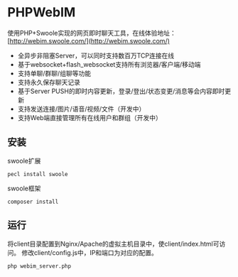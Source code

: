 PHPWebIM
========

使用PHP+Swoole实现的网页即时聊天工具，在线体验地址：[http://webim.swoole.com/](http://webim.swoole.com/)

* 全异步非阻塞Server，可以同时支持数百万TCP连接在线
* 基于websocket+flash_websocket支持所有浏览器/客户端/移动端
* 支持单聊/群聊/组聊等功能
* 支持永久保存聊天记录
* 基于Server PUSH的即时内容更新，登录/登出/状态变更/消息等会内容即时更新
* 支持发送连接/图片/语音/视频/文件（开发中）
* 支持Web端直接管理所有在线用户和群组（开发中）

安装
----
swoole扩展
```shell
pecl install swoole
```

swoole框架
```shell
composer install
```

运行
----
将client目录配置到Nginx/Apache的虚拟主机目录中，使client/index.html可访问。
修改client/config.js中，IP和端口为对应的配置。
```shell
php webim_server.php
```
